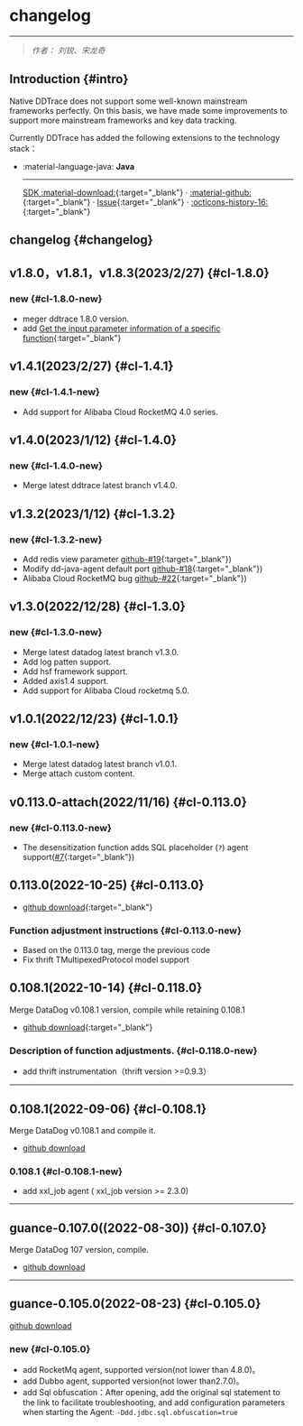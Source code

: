 # changelog

---

> *作者： 刘锐、宋龙奇*

## Introduction {#intro}

Native DDTrace does not support some well-known mainstream frameworks perfectly. On this basis, we have made some improvements to support more mainstream frameworks and key data tracking.

Currently DDTrace has added the following extensions to the technology stack：

<div class="grid cards" markdown>

-   :material-language-java: __Java__

    ---

    [SDK :material-download:](https://static.guance.com/dd-image/dd-java-agent.jar){:target="_blank"} ·
    [:material-github:](https://github.com/GuanceCloud/dd-trace-java){:target="_blank"} ·
    [Issue](https://github.com/GuanceCloud/dd-trace-java/issues/new){:target="_blank"} ·
    [:octicons-history-16:](https://github.com/GuanceCloud/dd-trace-java/releases){:target="_blank"}

</div>

## changelog {#changelog}

## v1.8.0，v1.8.1，v1.8.3(2023/2/27) {#cl-1.8.0}

### new {#cl-1.8.0-new}

- meger ddtrace 1.8.0 version.
- add [Get the input parameter information of a specific function](https://github.com/GuanceCloud/dd-trace-java/issues/26){:target="_blank"}

## v1.4.1(2023/2/27) {#cl-1.4.1}

### new {#cl-1.4.1-new}

- Add support for Alibaba Cloud RocketMQ 4.0 series.

## v1.4.0(2023/1/12) {#cl-1.4.0}

### new {#cl-1.4.0-new}

- Merge latest ddtrace latest branch v1.4.0.

## v1.3.2(2023/1/12) {#cl-1.3.2}

### new {#cl-1.3.2-new}

- Add redis view parameter [github-#19](https://github.com/GuanceCloud/dd-trace-java/issues/19){:target="_blank"})
- Modify dd-java-agent default port [github-#18](https://github.com/GuanceCloud/dd-trace-java/issues/18){:target="_blank"})
- Alibaba Cloud RocketMQ bug [github-#22](https://github.com/GuanceCloud/dd-trace-java/issues/22){:target="_blank"})

## v1.3.0(2022/12/28) {#cl-1.3.0}

### new {#cl-1.3.0-new}

- Merge latest datadog latest branch v1.3.0.
- Add log patten support.
- Add hsf framework support.
- Added axis1.4 support.
- Add support for Alibaba Cloud rocketmq 5.0.


## v1.0.1(2022/12/23) {#cl-1.0.1}

### new {#cl-1.0.1-new}

- Merge latest datadog latest branch v1.0.1.
- Merge attach custom content.

## v0.113.0-attach(2022/11/16) {#cl-0.113.0}

### new {#cl-0.113.0-new}

- The desensitization function adds SQL placeholder (`?`) agent support([#7](https://github.com/GuanceCloud/dd-trace-java/issues/7){:target="_blank"})

## 0.113.0(2022-10-25) {#cl-0.113.0}

- [github download](https://github.com/GuanceCloud/dd-trace-java/releases/tag/v0.113.0-guance){:target="_blank"}

### Function adjustment instructions {#cl-0.113.0-new}
- Based on the 0.113.0 tag, merge the previous code
- Fix thrift TMultipexedProtocol model support


## 0.108.1(2022-10-14) {#cl-0.118.0}

Merge DataDog v0.108.1 version, compile while retaining 0.108.1

- [github download](https://github.com/GuanceCloud/dd-trace-java/releases/tag/v0.108.1){:target="_blank"}

### Description of function adjustments. {#cl-0.118.0-new}

- add thrift instrumentation（thrift version >=0.9.3）

---

## 0.108.1(2022-09-06) {#cl-0.108.1}

Merge DataDog v0.108.1 and compile it.

- [github download](https://github.com/GuanceCloud/dd-trace-java/releases/tag/v0.108.1)

### 0.108.1 {#cl-0.108.1-new}

- add xxl_job agent ( xxl_job version >= 2.3.0)

---

## guance-0.107.0((2022-08-30)) {#cl-0.107.0}

Merge DataDog 107 version, compile.

- [github download](https://github.com/GuanceCloud/dd-trace-java/releases/tag/guance-107)

---

## guance-0.105.0(2022-08-23) {#cl-0.105.0}

[github download](https://static.guance.com/ddtrace/dd-java-agent-guance-0.106.0-SNAPSHOT.jar)

### new {#cl-0.105.0}

- add RocketMq agent, supported version(not lower than 4.8.0)。
- add Dubbo agent, supported version(not lower than2.7.0)。
- add Sql obfuscation：After opening, add the original sql statement to the link to facilitate troubleshooting, and add configuration parameters when starting the Agent: `-Ddd.jdbc.sql.obfuscation=true`

